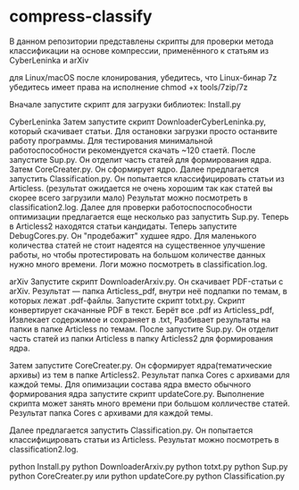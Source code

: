 # compress-classify


В данном репозитории представлены скрипты для проверки метода классификации на основе компрессии, применённого к статьям из CyberLeninka и arXiv

для Linux/macOS после клонирования, убедитесь, что Linux-бинар 7z убедитесь имеет права на исполнение
chmod +x tools/7zip/7z

Вначале запустите скрипт для загрузки библиотек: Install.py

CyberLeninka
Затем запустите скрипт DownloaderCyberLeninka.py, который скачивает статьи. 
Для остановки загрузки просто останвите работу программы. Для тестирования минимальной работоспособности рекомендуется скачать ~120 стаетй.
После запустите Sup.py. Он отделит часть статей для формирования ядра.
Затем CoreCreater.py. Он сформирует ядро.
Далее предлагается запустить Classification.py. Он попытается классифицировать статьи из Articless. (результат ожидается не очень хорошим так как статей вы скорее всего загрузили мало)
Результат можно посмотреть в classification2.log.
Далее для проверки работоспоспособности оптимизации предлагается еще несколько раз запустить Sup.py. Теперь в Articless2 находятся статьи кандидаты.
Теперь запустите DebugCores.py. Он "продебажит" худшее ядро. Для маленького количества статей не стоит надеятся на существенное улучшение работы, но чтобы протестировать на большом количестве данных нужно много времени.
Логи можно посмотреть в classification.log.


arXiv
Запустите скрипт DownloaderArxiv.py. Он скачивает PDF-статьи с arXiv. Результат — папка Articless_pdf, внутри неё подпапки по темам, в которых лежат .pdf-файлы.
Запустите скрипт totxt.py. Скрипт конвертирует скачанные PDF в текст. Берёт все .pdf из Articless_pdf, Извлекает содержимое и сохраняет в .txt, Разбивает результаты на папки в папке Articless по темам.
После запустите Sup.py. Он отделит часть статей из папки Articless в папку Articless2 для формирования ядра.

Затем запустите CoreCreater.py. Он сформирует ядра(тематические архивы) из тем в папке Articless2. Результат папка Cores с архивами для каждой темы.
Для опимизации состава ядра вместо обычного формирования ядра запустите скрипт updateCore.py. Выполнение скрипта может занять много времени при большом колличестве статей. Результат папка Cores с архивами для каждой темы.

Далее предлагается запустить Classification.py. Он попытается классифицировать статьи из Articless. Результат можно посмотреть в classification2.log.

python Install.py
python DownloaderArxiv.py
python totxt.py
python Sup.py
python CoreCreater.py или python updateCore.py
python Classification.py

